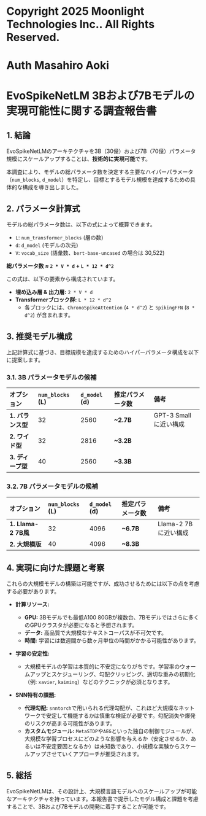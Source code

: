 # Copyright 2025 Moonlight Technologies Inc.. All Rights Reserved.
# Auth Masahiro Aoki


# EvoSpikeNetLM 3Bおよび7Bモデルの実現可能性に関する調査報告書

## 1. 結論

EvoSpikeNetLMのアーキテクチャを3B（30億）および7B（70億）パラメータ規模にスケールアップすることは、**技術的に実現可能**です。

本調査により、モデルの総パラメータ数を決定する主要なハイパーパラメータ（`num_blocks`, `d_model`）を特定し、目標とするモデル規模を達成するための具体的な構成を導き出しました。

## 2. パラメータ計算式

モデルの総パラメータ数は、以下の式によって概算できます。

- `L`: `num_transformer_blocks` (層の数)
- `d`: `d_model` (モデルの次元)
- `V`: `vocab_size` (語彙数、`bert-base-uncased` の場合は 30,522)

**総パラメータ数 ≈ `2 * V * d` + `L * 12 * d^2`**

この式は、以下の要素から構成されています。
- **埋め込み層 & 出力層:** `2 * V * d`
- **Transformerブロック群:** `L * 12 * d^2`
  - 各ブロックには、`ChronoSpikeAttention` (`4 * d^2`) と `SpikingFFN` (`8 * d^2`) が含まれます。

## 3. 推奨モデル構成

上記計算式に基づき、目標規模を達成するためのハイパーパラメータ構成を以下に提案します。

### 3.1. 3B パラメータモデルの候補

| オプション | `num_blocks` (L) | `d_model` (d) | 推定パラメータ数 | 備考 |
| :--- | :--- | :--- | :--- | :--- |
| **1. バランス型** | 32 | 2560 | **~2.7B** | GPT-3 Smallに近い構成 |
| **2. ワイド型** | 32 | 2816 | **~3.2B** | |
| **3. ディープ型** | 40 | 2560 | **~3.3B** | |

### 3.2. 7B パラメータモデルの候補

| オプション | `num_blocks` (L) | `d_model` (d) | 推定パラメータ数 | 備考 |
| :--- | :--- | :--- | :--- | :--- |
| **1. Llama-2 7B風** | 32 | 4096 | **~6.7B** | Llama-2 7Bに近い構成 |
| **2. 大規模版** | 40 | 4096 | **~8.3B** | |

## 4. 実現に向けた課題と考察

これらの大規模モデルの構築は可能ですが、成功させるためには以下の点を考慮する必要があります。

- **計算リソース:**
  - **GPU:** 3Bモデルでも最低A100 80GBが複数台、7Bモデルではさらに多くのGPUクラスタが必要になると予想されます。
  - **データ:** 高品質で大規模なテキストコーパスが不可欠です。
  - **時間:** 学習には数週間から数ヶ月単位の時間がかかる可能性があります。

- **学習の安定性:**
  - 大規模モデルの学習は本質的に不安定になりがちです。学習率のウォームアップとスケジューリング、勾配クリッピング、適切な重みの初期化（例: `xavier`, `kaiming`）などのテクニックが必須となります。

- **SNN特有の課題:**
  - **代理勾配:** `snntorch`で用いられる代理勾配が、これほど大規模なネットワークで安定して機能するかは慎重な検証が必要です。勾配消失や爆発のリスクが高まる可能性があります。
  - **カスタムモジュール:** `MetaSTDP`や`AEG`といった独自の制御モジュールが、大規模な学習プロセスにどのような影響を与えるか（安定させるか、あるいは不安定要因となるか）は未知数であり、小規模な実験からスケールアップさせていくアプローチが推奨されます。

## 5. 総括

EvoSpikeNetLMは、その設計上、大規模言語モデルへのスケールアップが可能なアーキテクチャを持っています。本報告書で提示したモデル構成と課題を考慮することで、3Bおよび7Bモデルの開発に着手することが可能です。
